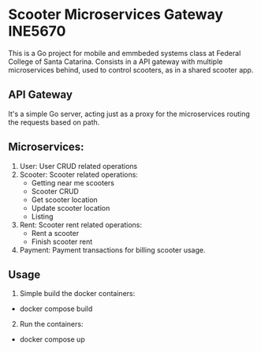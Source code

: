 # Scooter Microservices Gateway INE5670

This is a Go project for mobile and emmbeded systems class at Federal College of Santa Catarina.
Consists in a API gateway with multiple microservices behind, used to control scooters, as in a shared scooter app.

## API Gateway

It's a simple Go server, acting just as a proxy for the microservices routing the requests based on path.

## Microservices:

1. User:  User CRUD related operations
2. Scooter: Scooter related operations:
    - Getting near me scooters
    - Scooter CRUD
    - Get scooter location
    - Update scooter location
    - Listing
3. Rent: Scooter rent related operations:
    -  Rent a scooter
    -  Finish scooter rent
4. Payment: Payment transactions for billing scooter usage.

## Usage
1. Simple build the docker containers:
- docker compose build
2. Run the containers:
- docker compose up

